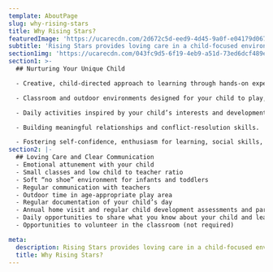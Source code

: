 ```yaml
---
template: AboutPage
slug: why-rising-stars
title: Why Rising Stars?
featuredImage: 'https://ucarecdn.com/2d672c5d-eed9-4d45-9a0f-e04179d067a6/'
subtitle: 'Rising Stars provides loving care in a child-focused environment with a low student to teacher ratio to nurture your child’s cognitive, social, emotional, and physical growth.'
section1img: 'https://ucarecdn.com/043fc9d5-6f19-4eb9-a51d-73ed6dcf489e/babysmiling.jpg'
section1: >-
  ## Nurturing Your Unique Child

  - Creative, child-directed approach to learning through hands-on experimentation, collaboration, and problem-solving.

  - Classroom and outdoor environments designed for your child to play, create, move, experiment, and express him or her self.

  - Daily activities inspired by your child’s interests and development--socially, emotionally, physically, and cognitively.

  - Building meaningful relationships and conflict-resolution skills.

  - Fostering self-confidence, enthusiasm for learning, social skills, resilience, self-discipline, and problem solving.
section2: |-
  ## Loving Care and Clear Communication
  - Emotional attunement with your child
  - Small classes and low child to teacher ratio
  - Soft “no shoe” environment for infants and toddlers
  - Regular communication with teachers
  - Outdoor time in age-appropriate play area
  - Regular documentation of your child’s day
  - Annual home visit and regular child development assessments and parent-teacher conferences
  - Daily opportunities to share what you know about your child and learn from their teacher
  - Opportunities to volunteer in the classroom (not required)

meta:
  description: Rising Stars provides loving care in a child-focused environment with a low student to teacher ratio to nurture your child’s cognitive, social, emotional, and physical growth.
  title: Why Rising Stars?
---
```


